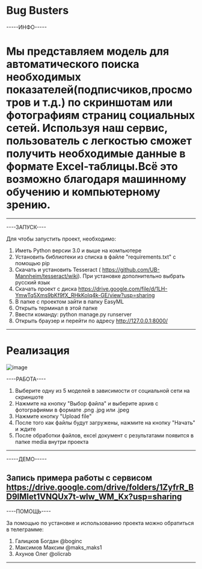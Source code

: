 # Bug Busters

-----ИНФО-----
# Мы представляем модель для автоматического поиска необходимых показателей(подписчиков,просмотров и т.д.) по скриншотам или фотографиям страниц социальных сетей. Используя наш сервис, пользователь с легкостью сможет получить необходимые данные в формате Excel-таблицы.Всё это возможно благодаря машинному обучению и компьютерному зрению.
--------------


----ЗАПУСК----


Для чтобы запустить проект, необходимо:
1) Иметь Python версии 3.0 и выше на компьютере
2) Установить библиотеки из списка в файле "requirements.txt" с помощью pip
3) Скачать и установить Tesseract ( https://github.com/UB-Mannheim/tesseract/wiki). При установке дополнительно выбрать русский язык
4) Скачать проект с диска 
https://drive.google.com/file/d/1LH-YmwTq5Xms9bKf9fX_RHkKolq4k-GE/view?usp=sharing
5) В папке с проектом зайти в папку EasyML
6) Открыть терминал в этой папке
7) Ввести команду: python manage.py runserver
8) Открыть браузер и перейти по адресу http://127.0.0.1:8000/
--------------


# Реализация

![image](https://github.com/maksimov-m/bug_bustersML/assets/25037328/5d25c3e8-312d-4389-8319-55cf15c4a77d)


----РАБОТА----


1) Выберите одну из 5 моделей в зависимости от социальной сети на скриншоте
2) Нажмите на кнопку "Выбор файла" и выберите архив с фотографиями в формате .png .jpg или .jpeg
3) Нажмите кнопку "Upload file"
4) После того как файлы будут загружены, нажмите на кнопку "Начать" и ждите
5) После обработки файлов, excel документ с результатами появится в папке media внутри проекта
--------------


-----ДЕМО-----


Запись примера работы с сервисом
https://drive.google.com/drive/folders/1ZyfrR_BD9lMIet1VNQUx7t-wlw_WM_Kx?usp=sharing
--------------


----ПОМОЩЬ----


За помощью по установке и использованию проекта можно обратиться в телеграмме:
1) Галицков Богдан @boginc
2) Максимов Максим @maks_maks1
3) Ахунов Олег @olicrab
--------------

